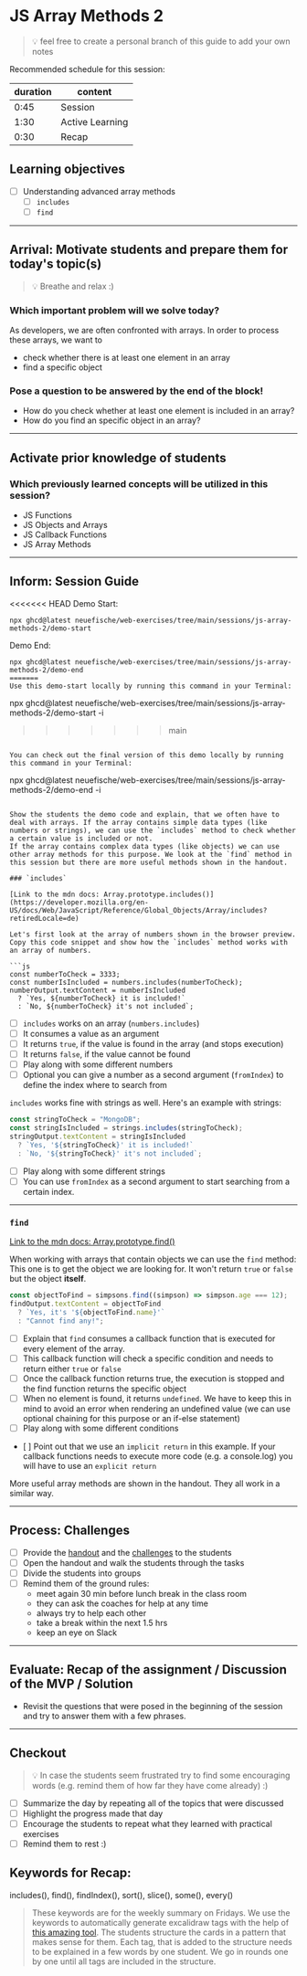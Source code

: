 # JS Array Methods 2

> 💡 feel free to create a personal branch of this guide to add your own notes

Recommended schedule for this session:

| duration | content         |
| -------- | --------------- |
| 0:45     | Session         |
| 1:30     | Active Learning |
| 0:30     | Recap           |

## Learning objectives

- [ ] Understanding advanced array methods
  - [ ] `includes`
  - [ ] `find`

---

## Arrival: Motivate students and prepare them for today's topic(s)

> 💡 Breathe and relax :)

### Which important problem will we solve today?

As developers, we are often confronted with arrays. In order to process these arrays, we want to

- check whether there is at least one element in an array
- find a specific object

### Pose a question to be answered by the end of the block!

- How do you check whether at least one element is included in an array?
- How do you find an specific object in an array?

---

## Activate prior knowledge of students

### Which previously learned concepts will be utilized in this session?

- JS Functions
- JS Objects and Arrays
- JS Callback Functions
- JS Array Methods

---

## Inform: Session Guide

<<<<<<< HEAD
Demo Start:

```
npx ghcd@latest neuefische/web-exercises/tree/main/sessions/js-array-methods-2/demo-start
```

Demo End:

```
npx ghcd@latest neuefische/web-exercises/tree/main/sessions/js-array-methods-2/demo-end
=======
Use this demo-start locally by running this command in your Terminal:

```

npx ghcd@latest neuefische/web-exercises/tree/main/sessions/js-array-methods-2/demo-start -i

> > > > > > > main

```

You can check out the final version of this demo locally by running this command in your Terminal:

```

npx ghcd@latest neuefische/web-exercises/tree/main/sessions/js-array-methods-2/demo-end -i

````

Show the students the demo code and explain, that we often have to deal with arrays. If the array contains simple data types (like numbers or strings), we can use the `includes` method to check whether a certain value is included or not.
If the array contains complex data types (like objects) we can use other array methods for this purpose. We look at the `find` method in this session but there are more useful methods shown in the handout.

### `includes`

[Link to the mdn docs: Array.prototype.includes()](https://developer.mozilla.org/en-US/docs/Web/JavaScript/Reference/Global_Objects/Array/includes?retiredLocale=de)

Let's first look at the array of numbers shown in the browser preview. Copy this code snippet and show how the `includes` method works with an array of numbers.

```js
const numberToCheck = 3333;
const numberIsIncluded = numbers.includes(numberToCheck);
numberOutput.textContent = numberIsIncluded
  ? `Yes, ${numberToCheck} it is included!`
  : `No, ${numberToCheck} it's not included`;
````

- [ ] `includes` works on an array (`numbers.includes`)
- [ ] It consumes a value as an argument
- [ ] It returns `true`, if the value is found in the array (and stops execution)
- [ ] It returns `false`, if the value cannot be found
- [ ] Play along with some different numbers
- [ ] Optional you can give a number as a second argument (`fromIndex`) to define the index where to search from

`includes` works fine with strings as well. Here's an example with strings:

```js
const stringToCheck = "MongoDB";
const stringIsIncluded = strings.includes(stringToCheck);
stringOutput.textContent = stringIsIncluded
  ? `Yes, '${stringToCheck}' it is included!`
  : `No, '${stringToCheck}' it's not included`;
```

- [ ] Play along with some different strings
- [ ] You can use `fromIndex` as a second argument to start searching from a certain index.

---

### `find`

[Link to the mdn docs: Array.prototype.find()](https://developer.mozilla.org/en-US/docs/Web/JavaScript/Reference/Global_Objects/Array/find)

When working with arrays that contain objects we can use the `find` method:
This one is to get the object we are looking for. It won't return `true` or `false` but the object **itself**.

```js
const objectToFind = simpsons.find((simpson) => simpson.age === 12);
findOutput.textContent = objectToFind
  ? `Yes, it's '${objectToFind.name}'`
  : "Cannot find any!";
```

- [ ] Explain that `find` consumes a callback function that is executed for every element of the array.
- [ ] This callback function will check a specific condition and needs to return either `true` or `false`
- [ ] Once the callback function returns true, the execution is stopped and the find function returns the specific object
- [ ] When no element is found, it returns `undefined`. We have to keep this in mind to avoid an error when rendering an undefined value (we can use optional chaining for this purpose or an if-else statement)
- [ ] Play along with some different conditions
- [ ] Point out that we use an `implicit return` in this example. If your callback functions needs to execute more code (e.g. a console.log) you will have to use an `explicit return`

More useful array methods are shown in the handout. They all work in a similar way.

---

## Process: Challenges

- [ ] Provide the [handout](js-array-methods-2.md) and the
      [challenges](challenges-js-array-methods-2.md) to the students
- [ ] Open the handout and walk the students through the tasks
- [ ] Divide the students into groups
- [ ] Remind them of the ground rules:
  - meet again 30 min before lunch break in the class room
  - they can ask the coaches for help at any time
  - always try to help each other
  - take a break within the next 1.5 hrs
  - keep an eye on Slack

---

## Evaluate: Recap of the assignment / Discussion of the MVP / Solution

- Revisit the questions that were posed in the beginning of the session and try to answer them with
  a few phrases.

---

## Checkout

> 💡 In case the students seem frustrated try to find some encouraging words (e.g. remind them of
> how far they have come already) :)

- [ ] Summarize the day by repeating all of the topics that were discussed
- [ ] Highlight the progress made that day
- [ ] Encourage the students to repeat what they learned with practical exercises
- [ ] Remind them to rest :)

## Keywords for Recap:

includes(), find(), findIndex(), sort(), slice(), some(), every()

> These keywords are for the weekly summary on Fridays. We use the keywords to automatically
> generate excalidraw tags with the help of
> [this amazing tool](https://github.com/F-Kirchhoff/tag-cloud-generator). The students structure
> the cards in a pattern that makes sense for them. Each tag, that is added to the structure needs
> to be explained in a few words by one student. We go in rounds one by one until all tags are
> included in the structure.
